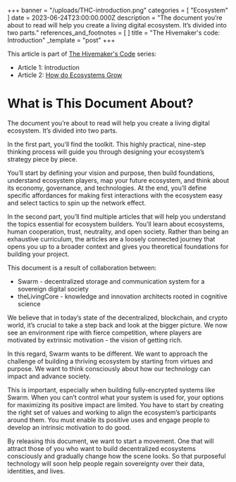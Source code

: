 +++
banner = "/uploads/THC-introduction.png"
categories = [ "Ecosystem" ]
date = 2023-06-24T23:00:00.000Z
description = "The document you’re about to read will help you create a living digital ecosystem. It’s divided into two parts."
references_and_footnotes = [ ]
title = "The Hivemaker's code: Introduction"
_template = "post"
+++


This article is part of [The Hivemaker's Code](https://toolkit.ethswarm.org/) series:
- Article 1: Introduction
- Article 2: [How do Ecosystems Grow](https://)

# What is This Document About?

The document you’re about to read will help you create a living digital ecosystem. It’s divided into two parts.

In the first part, you’ll find the toolkit. This highly practical, nine-step thinking process will guide you through designing your ecosystem’s strategy piece by piece.

You’ll start by defining your vision and purpose, then build foundations, understand ecosystem players, map your future ecosystem, and think about its economy, governance, and technologies. At the end, you’ll define specific affordances for making first interactions with the ecosystem easy and select tactics to spin up the network effect.

In the second part, you’ll find multiple articles that will help you understand the topics essential for ecosystem builders. You’ll learn about ecosystems, human cooperation, trust, neutrality, and open society. Rather than being an exhaustive curriculum, the articles are a loosely connected journey that opens you up to a broader context and gives you theoretical foundations for building your project.

This document is a result of collaboration between:
* Swarm - decentralized storage and communication system for a sovereign digital society
* theLivingCore - knowledge and innovation architects rooted in cognitive science

We believe that in today’s state of the decentralized, blockchain, and crypto world, it’s crucial to take a step back and look at the bigger picture. We now see an environment ripe with fierce competition, where players are motivated by extrinsic motivation - the vision of getting rich.

In this regard, Swarm wants to be different. We want to approach the challenge of building a thriving ecosystem by starting from virtues and purpose. We want to think consciously about how our technology can impact and advance society. 

This is important, especially when building fully-encrypted systems like Swarm. When you can’t control what your system is used for, your options for maximizing its positive impact are limited. You have to start by creating the right set of values and working to align the ecosystem’s participants around them. You must enable its positive uses and engage people to develop an intrinsic motivation to do good.

By releasing this document, we want to start a movement. One that will attract those of you who want to build decentralized ecosystems consciously and gradually change how the scene looks. So that purposeful technology will soon help people regain sovereignty over their data, identities, and lives.